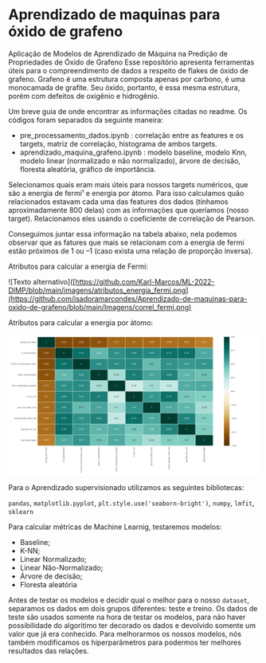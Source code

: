 # Aprendizado de maquinas para óxido de grafeno
Aplicação de Modelos de Aprendizado de Máquina na Predição de Propriedades de Óxido de Grafeno
Esse repositório apresenta ferramentas úteis para o compreendimento de dados a respeito de flakes de óxido de grafeno. Grafeno é uma estrutura composta apenas por carbono, é uma monocamada de grafite. Seu óxido, portanto, é essa mesma estrutura, porém com defeitos de oxigênio e hidrogênio.

Um breve guia de onde encontrar as informações citadas no readme. Os códigos foram separados da seguinte maneira:

- pre_processamento_dados.ipynb : correlação entre as features e os targets, matriz de correlação, histograma de ambos targets.
- aprendizado_maquina_grafeno.ipynb : modelo baseline, modelo Knn, modelo linear (normalizado e não normalizado), árvore de decisão, floresta aleatória, gráfico de importância.

Selecionamos quais eram mais úteis para nossos targets numéricos, que são a energia de fermi¹ e energia por átomo. Para isso calculamos quão relacionados estavam cada uma das features dos dados (tínhamos aproximadamente 800 delas) com as informações que queríamos (nosso target). Relacionamos eles usando o coeficiente de correlação de Pearson.

Conseguimos juntar essa informação na tabela abaixo, nela podemos observar que as fatures que mais se relacionam com a energia de fermi estão próximos de 1 ou –1 (caso exista uma relação de proporção inversa).

Atributos para calcular a energia de Fermi:

![Texto alternativo]([https://github.com/Karl-Marcos/ML-2022-DIMP/blob/main/imagens/atributos_energia_fermi.png](https://github.com/isadoramarcondes/Aprendizado-de-maquinas-para-oxido-de-grafeno/blob/main/Imagens/correl_fermi.png)

Atributos para calcular a energia por átomo:

![Texto alternativo](https://github.com/isadoramarcondes/Aprendizado-de-maquinas-para-oxido-de-grafeno/blob/main/Imagens/atributos_energia_por_atomo.png)

Para o Aprendizado supervisionado utilizamos as seguintes bibliotecas:

`pandas`, `matplotlib.pyplot`, `plt.style.use('seaborn-bright')`, `numpy`, `lmfit`, `sklearn` 

Para calcular métricas de Machine Learnig, testaremos modelos:

- Baseline;
- K-NN;
- Linear Normalizado;
- Linear Não-Normalizado;
- Árvore de decisão;
- Floresta aleatória

Antes de testar os modelos e decidir qual o melhor para o nosso `dataset`, separamos os dados em dois grupos diferentes: teste e treino. Os dados de teste são usados somente na hora de testar os modelos, para não haver possibilidade do algoritimo ter decorado os dados e devolvido somente um valor que já era conhecido. Para melhorarmos os nossos modelos, nós também modificamos os hiperparâmetros para podermos ter melhores resultados das relações. 

